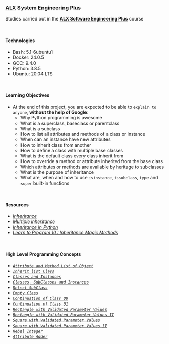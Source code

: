 ### [ALX](https://www.alxafrica.com/) System Engineering Plus

Studies carried out in the **[ALX Software Engineering Plus](https://www.alxafrica.com/software-engineering-plus/)** course

<br />

#### Technologies

* Bash:     5.1-6ubuntu1
* Docker:   24.0.5
* GCC:      9.4.0
* Python:   3.8.5
* Ubuntu:   20.04 LTS

<br />

#### Learning Objectives

* At the end of this project, you are expected to be able to `explain to anyone`, **without the help of Google**:
    * Why Python programming is awesome
    * What is a superclass, baseclass or parentclass
    * What is a subclass
    * How to list all attributes and methods of a class or instance
    * When can an instance have new attributes
    * How to inherit class from another
    * How to define a class with multiple base classes
    * What is the default class every class inherit from
    * How to override a method or attribute inherited from the base class
    * Which attributes or methods are available by heritage to subclasses
    * What is the purpose of inheritance
    * What are, when and how to use `isinstance`, `issubclass`, `type` and `super` built-in functions

<br />

#### Resources

* _[Inheritance](https://docs.python.org/3/tutorial/classes.html#inheritance)_
* _[Multiple inheritance](https://docs.python.org/3/tutorial/classes.html#multiple-inheritance)_
* _[Inheritance in Python](https://www.geeksforgeeks.org/inheritance-in-python/)_
* _[Learn to Program 10 : Inheritance Magic Methods](https://www.youtube.com/watch?v=d8kCdLCi6Lk)_

<br />

#### High Level Programming Concepts

* _[`Attribute and Method List of Object`](0-lookup.py)_
* _[`Inherit list Class`](1-my_list.py)_
* _[`Classes and Instances`](2-is_same_class.py)_
* _[`Classes, SubClasses and Instances`](3-is_kind_of_class.py)_
* _[`Detect SubClass`](4-inherits_from.py)_
* _[`Empty Class`](5-base_geometry.py)_
* _[`Continuation of Class 00`](6-base_geometry.py)_
* _[`Continuation of Class 01`](7-base_geometry.py)_
* _[`Rectangle with Validated Parameter Values`](8-rectangle.py)_
* _[`Rectangle with Validated Parameter Values II`](9-rectangle.py)_
* _[`Square with Validated Parameter Values`](10-square.py)_
* _[`Square with Validated Parameter Values II`](11-square.py)_
* _[`Rebel Integer`](100-my_int.py)_
* _[`Attribute Adder`](101-add_attribute.py)_

<br />
